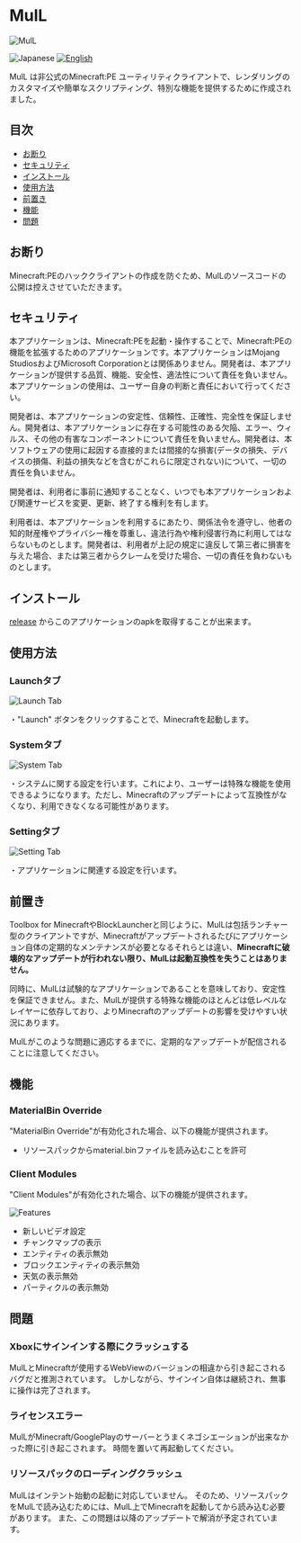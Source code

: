 # MulL

![MulL](https://enuwbt.neocities.org/images/ic_mull.png)

![Japanese](https://img.shields.io/badge/日本語-inactive?style=for-the-badge)
[![English](https://img.shields.io/badge/英語-informational?style=for-the-badge)](README.md)

MulL は非公式のMinecraft:PE ユーティリティクライアントで、レンダリングのカスタマイズや簡単なスクリプティング、特別な機能を提供するために作成されました。

## 目次

- [お断り](#お断り)
- [セキュリティ](#セキュリティ)
- [インストール](#インストール)
- [使用方法](#使用方法)
- [前置き](#前置き)
- [機能](#機能)
- [問題](#問題)

## お断り
Minecraft:PEのハッククライアントの作成を防ぐため、MulLのソースコードの公開は控えさせていただきます。

## セキュリティ

本アプリケーションは、Minecraft:PEを起動・操作することで、Minecraft:PEの機能を拡張するためのアプリケーションです。本アプリケーションはMojang StudiosおよびMicrosoft Corporationとは関係ありません。開発者は、本アプリケーションが提供する品質、機能、安全性、適法性について責任を負いません。本アプリケーションの使用は、ユーザー自身の判断と責任において行ってください。

開発者は、本アプリケーションの安定性、信頼性、正確性、完全性を保証しません。開発者は、本アプリケーションに存在する可能性のある欠陥、エラー、ウィルス、その他の有害なコンポーネントについて責任を負いません。開発者は、本ソフトウェアの使用に起因する直接的または間接的な損害(データの損失、デバイスの損傷、利益の損失などを含むがこれらに限定されない)について、一切の責任を負いません。

開発者は、利用者に事前に通知することなく、いつでも本アプリケーションおよび関連サービスを変更、更新、終了する権利を有します。

利用者は、本アプリケーションを利用するにあたり、関係法令を遵守し、他者の知的財産権やプライバシー権を尊重し、違法行為や権利侵害行為に利用してはならないものとします。開発者は、利用者が上記の規定に違反して第三者に損害を与えた場合、または第三者からクレームを受けた場合、一切の責任を負わないものとします。

## インストール

[release](https://github.com/Enuwbt/MulL/releases/) からこのアプリケーションのapkを取得することが出来ます。

## 使用方法

### Launchタブ
![Launch Tab](https://enuwbt.neocities.org/images/mull_launch_tab.jpg)

・"Launch" ボタンをクリックすることで、Minecraftを起動します。

### Systemタブ
![System Tab](https://enuwbt.neocities.org/images/mull_system_tab.jpg)

・システムに関する設定を行います。これにより、ユーザーは特殊な機能を使用できるようになります。ただし、Minecraftのアップデートによって互換性がなくなり、利用できなくなる可能性があります。

### Settingタブ
![Setting Tab](https://enuwbt.neocities.org/images/mull_setting_tab.jpg)

・アプリケーションに関連する設定を行います。

## 前置き

Toolbox for MinecraftやBlockLauncherと同じように、MulLは包括ランチャー型のクライアントですが、Minecraftがアップデートされるたびにアプリケーション自体の定期的なメンテナンスが必要となるそれらとは違い、**Minecraftに破壊的なアップデートが行われない限り、MulLは起動互換性を失うことはありません。**

同時に、MulLは試験的なアプリケーションであることを意味しており、安定性を保証できません。また、MulLが提供する特殊な機能のほとんどは低レベルなレイヤーに依存しており、よりMinecraftのアップデートの影響を受けやすい状況にあります。

MulLがこのような問題に適応するまでに、定期的なアップデートが配信されることに注意してください。
  
## 機能

### MaterialBin Override

"MaterialBin Override"が有効化された場合、以下の機能が提供されます。

- リソースパックからmaterial.binファイルを読み込むことを許可

### Client Modules

"Client Modules"が有効化された場合、以下の機能が提供されます。

![Features](https://enuwbt.neocities.org/images/mull_features.jpg)

- 新しいビデオ設定
- チャンクマップの表示
- エンティティの表示無効
- ブロックエンティティの表示無効
- 天気の表示無効
- パーティクルの表示無効

## 問題

### Xboxにサインインする際にクラッシュする

MulLとMinecraftが使用するWebViewのバージョンの相違から引き起こされるバグだと推測されています。
しかしながら、サインイン自体は継続され、無事に操作は完了されます。

### ライセンスエラー

MulLがMinecraft/GooglePlayのサーバーとうまくネゴシエーションが出来なかった際に引き起こされます。
時間を置いて再起動してください。

### リソースパックのローディングクラッシュ

MulLはインテント始動の起動に対応していません。
そのため、リソースパックをMulLで読み込むためには、MulL上でMinecraftを起動してから読み込む必要があります。
また、この問題は以降のアップデートで解消が予定されています。
